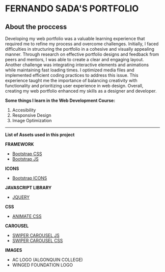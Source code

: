 # FERNANDO SADA'S PORTFOLIO
## About the proccess
Developing my web portfolio was a valuable learning experience that required me to refine my process and overcome challenges. Initially, I faced difficulties in structuring the portfolio in a cohesive and visually appealing manner. Through research on effective portfolio designs and feedback from peers and mentors, I was able to create a clear and engaging layout. Another challenge was integrating interactive elements and animations while maintaining fast loading times. I optimized media files and implemented efficient coding practices to address this issue. This experience taught me the importance of balancing creativity with functionality and prioritizing user experience in web design. Overall, creating my web portfolio enhanced my skills as a designer and developer.

**Some things I learn in the Web Development Course:**
1. Accesibility
2. Responsive Design
3. Image Optimization

---

**List of Assets used in this project**

**FRAMEWORK**
- [Bootstrap CSS](https://cdn.jsdelivr.net/npm/bootstrap@5.3.3/dist/css/bootstrap.min.css)
- [Bootstrap JS](https://cdn.jsdelivr.net/npm/bootstrap@5.3.3/dist/js/bootstrap.bundle.min.js)

**ICONS**
- [Bootstrap ICONS](https://cdn.jsdelivr.net/npm/bootstrap-icons@1.11.3/font/bootstrap-icons.min.css)

**JAVASCRIPT LIBRARY**
- [JQUERY](https://ajax.googleapis.com/ajax/libs/jquery/3.7.1/jquery.min.js)

**CSS**
- [ANIMATE CSS](https://cdnjs.cloudflare.com/ajax/libs/animate.css/4.1.1/animate.min.css)

**CAROUSEL**
- [SWIPER CAROUSEL JS](https://cdn.jsdelivr.net/npm/swiper@11/swiper-bundle.min.js)
- [SWIPER CAROUSEL CSS](https://cdn.jsdelivr.net/npm/swiper@11/swiper-bundle.min.css)

**IMAGES**
- AC LOGO (ALGONQUIN COLLEGE)
- WINGED FOUNDATION LOGO